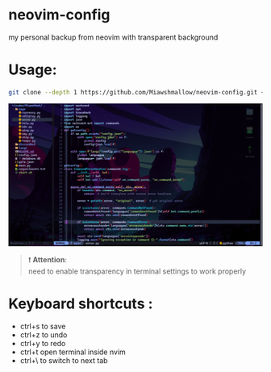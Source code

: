 # neovim-config
my personal backup from neovim with transparent background

# Usage:
```bash
git clone --depth 1 https://github.com/Miawshmallow/neovim-config.git ~/.config/nvim && nvim
```
![Screenshot](images/screenshot.png)
> ❗ **Attention**:<br>
>need to enable transparency in terminal settings to work properly

# Keyboard shortcuts :
- ctrl+s to save
- ctrl+z to undo
- ctrl+y to redo
- ctrl+t open terminal inside nvim
- ctrl+\ to switch to next tab 
